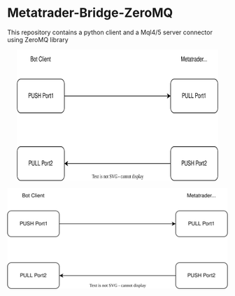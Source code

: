 # Metatrader-Bridge-ZeroMQ
This repository contains a python client and a Mql4/5 server connector using ZeroMQ library

<p align="center">
  <img width="460" height="300" src="./images/push_pull.drawio.svg">
</p>

![PUSH-PULL](./images/push_pull.drawio.svg)
